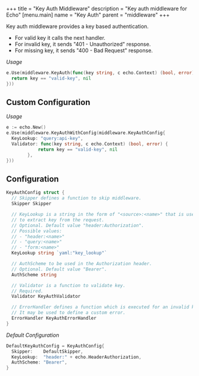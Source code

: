 +++
title = "Key Auth Middleware"
description = "Key auth middleware for Echo"
[menu.main]
  name = "Key Auth"
  parent = "middleware"
+++

Key auth middleware provides a key based authentication.

- For valid key it calls the next handler.
- For invalid key, it sends "401 - Unauthorized" response.
- For missing key, it sends "400 - Bad Request" response.

*Usage*

```go
e.Use(middleware.KeyAuth(func(key string, c echo.Context) (bool, error) {
  return key == "valid-key", nil
}))
```

## Custom Configuration

*Usage*

```go
e := echo.New()
e.Use(middleware.KeyAuthWithConfig(middleware.KeyAuthConfig{
  KeyLookup: "query:api-key",
  Validator: func(key string, c echo.Context) (bool, error) {
			return key == "valid-key", nil
		},
}))
```

## Configuration

```go
KeyAuthConfig struct {
  // Skipper defines a function to skip middleware.
  Skipper Skipper

  // KeyLookup is a string in the form of "<source>:<name>" that is used
  // to extract key from the request.
  // Optional. Default value "header:Authorization".
  // Possible values:
  // - "header:<name>"
  // - "query:<name>"
  // - "form:<name>"
  KeyLookup string `yaml:"key_lookup"`

  // AuthScheme to be used in the Authorization header.
  // Optional. Default value "Bearer".
  AuthScheme string

  // Validator is a function to validate key.
  // Required.
  Validator KeyAuthValidator

  // ErrorHandler defines a function which is executed for an invalid key.
  // It may be used to define a custom error.
  ErrorHandler KeyAuthErrorHandler
}
```

*Default Configuration*

```go
DefaultKeyAuthConfig = KeyAuthConfig{
  Skipper:    DefaultSkipper,
  KeyLookup:  "header:" + echo.HeaderAuthorization,
  AuthScheme: "Bearer",
}
```
